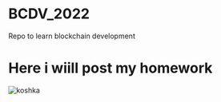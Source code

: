 # BCDV_2022
Repo to learn blockchain development
# Here i wiill post my homework
![koshka](https://64.media.tumblr.com/afd7276870cf39353c797bb54fa6f8d8/tumblr_pql2mhZV2f1qm3opho1_1280.png)